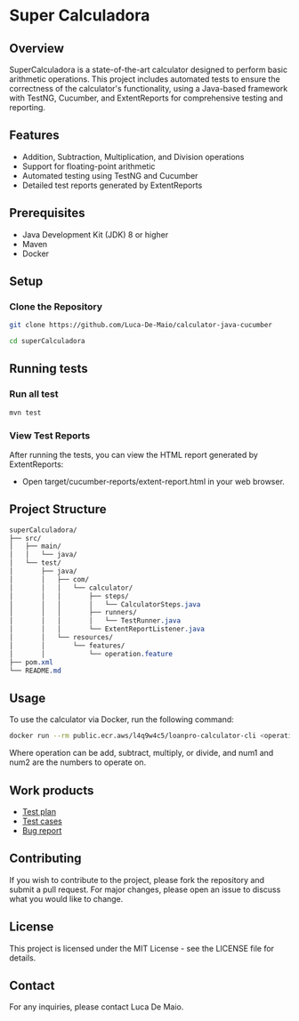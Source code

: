 # Super Calculadora

## Overview
SuperCalculadora is a state-of-the-art calculator designed to perform basic arithmetic operations. This project includes automated tests to ensure the correctness of the calculator's functionality, using a Java-based framework with TestNG, Cucumber, and ExtentReports for comprehensive testing and reporting.

## Features
- Addition, Subtraction, Multiplication, and Division operations
- Support for floating-point arithmetic
- Automated testing using TestNG and Cucumber
- Detailed test reports generated by ExtentReports

## Prerequisites
- Java Development Kit (JDK) 8 or higher
- Maven
- Docker

## Setup

### Clone the Repository
```sh
git clone https://github.com/Luca-De-Maio/calculator-java-cucumber
```

```sh
cd superCalculadora
```
## Running tests

### Run all test
```sh
mvn test
```
### View Test Reports
After running the tests, you can view the HTML report generated by ExtentReports:
- Open target/cucumber-reports/extent-report.html in your web browser.

## Project Structure
```css
superCalculadora/
├── src/
│   ├── main/
│   │   └── java/
│   └── test/
│       ├── java/
│       │   ├── com/
│       │   │   └── calculator/
│       │   │       ├── steps/
│       │   │       │   └── CalculatorSteps.java
│       │   │       ├── runners/
│       │   │       │   └── TestRunner.java
│       │   │       └── ExtentReportListener.java
│       │   └── resources/
│       │       └── features/
│       │           └── operation.feature
├── pom.xml
└── README.md
```

## Usage
To use the calculator via Docker, run the following command:

```sh
docker run --rm public.ecr.aws/l4q9w4c5/loanpro-calculator-cli <operation> <num1> <num2>
```
Where operation can be add, subtract, multiply, or divide, and num1 and num2 are the numbers to operate on.

## Work products
- [Test plan](https://docs.google.com/document/d/1Cbwof-qzrdvLDeZuXoDjPG9qPhooBRh2O-sTyKztfj0/edit?usp=sharing)
- [Test cases](https://docs.google.com/spreadsheets/d/15W2Syy8yjiqYKOwxRq-0q2na9aIc-AJW/edit?usp=sharing&ouid=111220243694001188714&rtpof=true&sd=true)
- [Bug report](https://docs.google.com/document/d/1nCpTbPVTvI9ZW47k4rDPmQDL3wrgQUbKf-m4XGOWyaw/edit?usp=sharing) 

## Contributing
If you wish to contribute to the project, please fork the repository and submit a pull request. For major changes, please open an issue to discuss what you would like to change.

## License
This project is licensed under the MIT License - see the LICENSE file for details.

## Contact
For any inquiries, please contact Luca De Maio.
